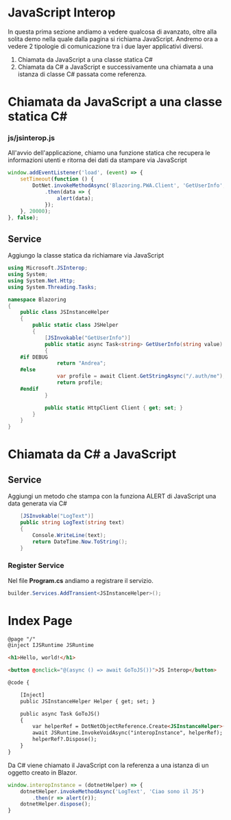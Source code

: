 # JavaScript Interop
In questa prima sezione andiamo a vedere qualcosa di avanzato, oltre alla solita demo nella quale dalla pagina si richiama JavaScript.
Andremo ora a vedere 2 tipologie di comunicazione tra i due layer applicativi diversi.
1. Chiamata da JavaScript a una classe statica C#
2. Chiamata da C# a JavaScript e successivamente una chiamata a una istanza di classe C# passata come referenza.

# Chiamata da JavaScript a una classe statica C#
### js/jsinterop.js
All'avvio dell'applicazione, chiamo una funzione statica che recupera le informazioni utenti e ritorna dei dati da stampare via JavaScript
```js
window.addEventListener('load', (event) => {
    setTimeout(function () {
        DotNet.invokeMethodAsync('Blazoring.PWA.Client', 'GetUserInfo', 'Dato dal javascript')
            .then(data => {
                alert(data);
            });
    }, 20000);
}, false);
```

## Service
Aggiungo la classe statica da richiamare via JavaScript
```cs
using Microsoft.JSInterop;
using System;
using System.Net.Http;
using System.Threading.Tasks;

namespace Blazoring
{
    public class JSInstanceHelper
    {
        public static class JSHelper
        {
            [JSInvokable("GetUserInfo")]
            public static async Task<string> GetUserInfo(string value)
            {
    #if DEBUG
                return "Andrea";
    #else
                var profile = await Client.GetStringAsync("/.auth/me");
                return profile;
    #endif
            }

            public static HttpClient Client { get; set; }
        }
    }
}
```



# Chiamata da C# a JavaScript
## Service
Aggiungi un metodo che stampa con la funziona ALERT di JavaScript una data generata via C# 
```cs
    [JSInvokable("LogText")]
    public string LogText(string text)
    {
        Console.WriteLine(text);
        return DateTime.Now.ToString();
    }
```

### Register Service
Nel file **Program.cs** andiamo a registrare il servizio.
```cs
builder.Services.AddTransient<JSInstanceHelper>();
```

# Index Page
```HTML
@page "/"
@inject IJSRuntime JSRuntime

<h1>Hello, world!</h1>

<button @onclick="@(async () => await GoToJS())">JS Interop</button>

@code {

    [Inject]
    public JSInstanceHelper Helper { get; set; }

    public async Task GoToJS()
    {
        var helperRef = DotNetObjectReference.Create<JSInstanceHelper>(Helper);
        await JSRuntime.InvokeVoidAsync("interopInstance", helperRef);
        helperRef?.Dispose();
    }
}
```

Da C# viene chiamato il JavaScript con la referenza a una istanza di un oggetto creato in Blazor.
```js
window.interopInstance = (dotnetHelper) => {
    dotnetHelper.invokeMethodAsync('LogText', 'Ciao sono il JS')
        .then(r => alert(r));
    dotnetHelper.dispose();
}
```
